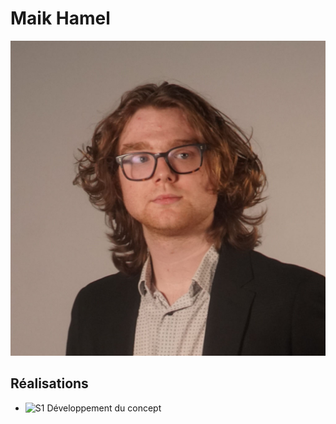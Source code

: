 # Maik Hamel

<!--<img src="maik_00000.jpg" alt="maik" width="720"/>-->
![Maïk](maik_00000.jpg)

 ## Réalisations

 <!-- Une image par semaine de la réalisation dont tu es le plus fier avec une légende -->

* ![S1 Développement du concept](https://fakeimg.pl/400x400?text=Concept)
